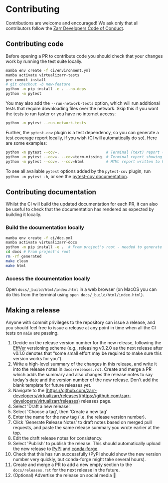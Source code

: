 # Contributing

Contributions are welcome and encouraged! We ask only that all contributors follow the [Zarr Developers Code of Conduct](https://github.com/zarr-developers/.github/blob/main/CODE_OF_CONDUCT.md).

## Contributing code

Before opening a PR to contribute code you should check that your changes work by running the test suite locally.

```bash
mamba env create -f ci/environment.yml
mamba activate virtualizarr-tests
pre-commit install
# git checkout -b new-feature
python -m pip install -e . --no-deps
python -m pytest
```

You may also add the `--run-network-tests` option, which will run additional tests
that require downloading files over the network.  Skip this if you want the tests to run
faster or you have no internet access:

```bash
python -m pytest --run-network-tests
```

Further, the `pytest-cov` plugin is a test dependency, so you can generate a test
coverage report locally, if you wish (CI will automatically do so).  Here are some
examples:

```bash
python -m pytest --cov=.                     # Terminal (text) report (--cov=term)
python -m pytest --cov=. --cov=term-missing  # Terminal report showing missing coverage
python -m pytest --cov=. --cov=html          # HTML report written to htmlcov/index.html
```

To see all available `pytest` options added by the `pytest-cov` plugin, run
`python -m pytest -h`, or see the
[pytest-cov documentation](https://pytest-cov.readthedocs.io/en/latest/readme.html).

## Contributing documentation

Whilst the CI will build the updated documentation for each PR, it can also be useful to check that the documentation has rendered as expected by building it locally.

### Build the documentation locally

```bash
mamba env create -f ci/doc.yml
mamba activate virtualizarr-docs
python -m pip install -e .  # From project's root - needed to generate API docs
cd docs # From project's root
rm -rf generated
make clean
make html
```

### Access the documentation locally

Open `docs/_build/html/index.html` in a web browser (on MacOS you can do this from the terminal using `open docs/_build/html/index.html`).

## Making a release

Anyone with commit privileges to the repository can issue a release, and you should feel free to issue a release at any point in time when all the CI tests on `main` are passing.

1. Decide on the release version number for the new release, following the [EffVer](https://jacobtomlinson.dev/effver/) versioning scheme (e.g., releasing v0.2.0 as the next release after v0.1.0 denotes that “some small effort may be required to make sure this version works for you”).
2. Write a high-level summary of the changes in this release, and write it into the release notes in `docs/releases.rst`. Create and merge a PR which adds the summary and also changes the release notes to say today's date and the version number of the new release. Don't add the blank template for future releases yet.
3. Navigate to the [https://github.com/zarr-developers/virtualizarr/releases](https://github.com/zarr-developers/virtualizarr/releases) releases page.
4. Select 'Draft a new release'.
5. Select 'Choose a tag', then 'Create a new tag'
6. Enter the name for the new tag (i.e. the release version number).
7. Click 'Generate Release Notes' to draft notes based on merged pull requests, and paste the same release summary you wrote earlier at the top.
8. Edit the draft release notes for consistency.
9. Select 'Publish' to publish the release. This should automatically upload the new release to [PyPI](https://pypi.org/project/virtualizarr/) and [conda-forge](https://anaconda.org/conda-forge/virtualizarr).
10. Check that this has run successfully (PyPI should show the new version number very quickly, but conda-forge might take several hours).
11. Create and merge a PR to add a new empty section to the `docs/releases.rst` for the next release in the future.
12. (Optional) Advertise the release on social media 📣
